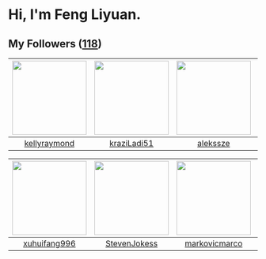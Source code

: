 # Hi, I'm Feng Liyuan.

## My Followers ([118](https://github.com/SunRunAway?tab=followers))

| <img src="https://avatars.githubusercontent.com/u/58126365?v=4" width="150" height="150" /> | <img src="https://avatars.githubusercontent.com/u/120910584?v=4" width="150" height="150" /> | <img src="https://avatars.githubusercontent.com/u/65283311?v=4" width="150" height="150" /> | <img src="https://avatars.githubusercontent.com/u/46620760?v=4" width="150" height="150" /> |
| :-----------------------------------------------------------------------------------------: | :------------------------------------------------------------------------------------------: | :-----------------------------------------------------------------------------------------: | :-----------------------------------------------------------------------------------------: |
|                       [kellyraymond](https://github.com/kellyraymond)                       |                         [kraziLadi51](https://github.com/kraziLadi51)                        |                           [alekssze](https://github.com/alekssze)                           |                        [pleiadesian](https://github.com/pleiadesian)                        |

| <img src="https://avatars.githubusercontent.com/u/50138288?v=4" width="150" height="150" /> | <img src="https://avatars.githubusercontent.com/u/71307974?v=4" width="150" height="150" /> | <img src="https://avatars.githubusercontent.com/u/52882128?v=4" width="150" height="150" /> | <img src="https://avatars.githubusercontent.com/u/83270523?v=4" width="150" height="150" /> |
| :-----------------------------------------------------------------------------------------: | :-----------------------------------------------------------------------------------------: | :-----------------------------------------------------------------------------------------: | :-----------------------------------------------------------------------------------------: |
|                       [xuhuifang996](https://github.com/xuhuifang996)                       |                       [StevenJokess](https://github.com/StevenJokess)                       |                      [markovicmarco](https://github.com/markovicmarco)                      |                    [cherryhanminmin](https://github.com/cherryhanminmin)                    |